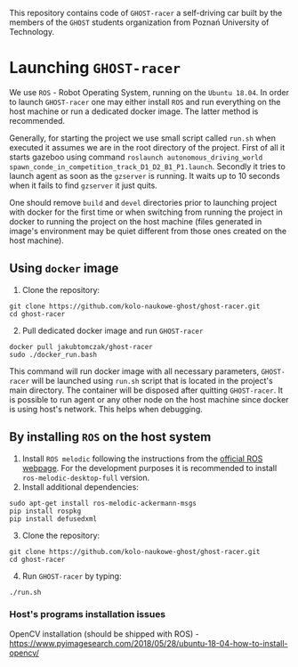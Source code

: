 This repository contains code of `GHOST-racer` a self-driving car built by the members of the `GHOST` students organization from Poznań University of Technology.

# Launching `GHOST-racer`
We use `ROS` - Robot Operating System, running on the `Ubuntu 18.04`. In order to launch `GHOST-racer` one may either install `ROS` and run everything on the host machine or run a dedicated docker image. The latter method is recommended.

Generally, for starting the project we use small script called `run.sh` when executed it assumes we are in the root directory of the project. First of all it starts gazeboo using command `roslaunch autonomous_driving_world spawn_conde_in_competition_track_D1_D2_B1_P1.launch`. Secondly it tries to launch agent as soon as the `gzserver` is running. It waits up to 10 seconds when it fails to find `gzserver` it just quits.

One should remove `build` and `devel` directories prior to launching project with docker for the first time or when switching from running the project in docker to running the project on the host machine (files generated in image's environment may be quiet different from those ones created on the host machine).

## Using `docker` image
1. Clone the repository:
```
git clone https://github.com/kolo-naukowe-ghost/ghost-racer.git
cd ghost-racer
```
2. Pull dedicated docker image and run `GHOST-racer`
```
docker pull jakubtomczak/ghost-racer
sudo ./docker_run.bash
```
This command will run docker image with all necessary parameters, `GHOST-racer` will be launched using `run.sh` script that is located in the project's main directory. The container will be disposed after quitting `GHOST-racer`. It is possible to run agent or any other node on the host machine since docker is using host's network. This helps when debugging.
## By installing `ROS` on the host system
1. Install `ROS melodic` following the instructions from the [official ROS webpage](http://wiki.ros.org/melodic/Installation/Ubuntu). For the development purposes it is recommended to install `ros-melodic-desktop-full` version.
2. Install additional dependencies:
```
sudo apt-get install ros-melodic-ackermann-msgs
pip install rospkg
pip install defusedxml
```
3. Clone the repository:
```
git clone https://github.com/kolo-naukowe-ghost/ghost-racer.git
cd ghost-racer
```
4. Run `GHOST-racer` by typing:
```
./run.sh
```

### Host's programs installation issues
OpenCV installation (should be shipped with ROS) - https://www.pyimagesearch.com/2018/05/28/ubuntu-18-04-how-to-install-opencv/